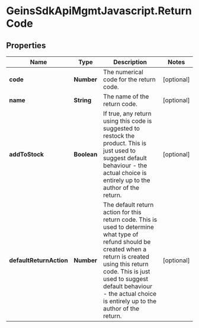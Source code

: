 # GeinsSdkApiMgmtJavascript.ReturnCode

## Properties

Name | Type | Description | Notes
------------ | ------------- | ------------- | -------------
**code** | **Number** | The numerical code for the return code. | [optional] 
**name** | **String** | The name of the return code. | [optional] 
**addToStock** | **Boolean** | If true, any return using this code is suggested to restock the product.   This is just used to suggest default behaviour - the actual choice is entirely up to the author of the return. | [optional] 
**defaultReturnAction** | **Number** | The default return action for this return code. This is used to determine what type of refund should be created when a return is created using this return code.  This is just used to suggest default behaviour - the actual choice is entirely up to the author of the return. | [optional] 


